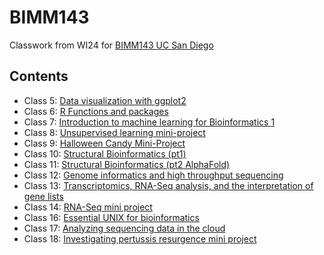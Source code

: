 # BIMM143

Classwork from WI24 for [BIMM143 UC San Diego](https://github.com/kristianawong/BIMM143)

## Contents

- Class 5: [Data visualization with ggplot2](https://github.com/kristianawong/BIMM143/blob/main/BIMM143_Class05/Class-5.pdf)
- Class 6: [R Functions and packages](https://github.com/kristianawong/BIMM143/blob/main/BIMM143_Class06/Class_06.pdf)
- Class 7: [Introduction to machine learning for Bioinformatics 1](https://github.com/kristianawong/BIMM143/blob/main/BIMM143_Class07/Class-07.pdf)
- Class 8: [Unsupervised learning mini-project](https://github.com/kristianawong/BIMM143/blob/main/BIMM143_Class08/Class_08.pdf)
- Class 9: [Halloween Candy Mini-Project](https://github.com/kristianawong/BIMM143/blob/main/BIMM143_Class09/Class-09.pdf)
- Class 10: [Structural Bioinformatics (pt1)](https://github.com/kristianawong/BIMM143/blob/main/BIMM143_Class10/Class-10.pdf)
- Class 11: [Structural Bioinformatics (pt2 AlphaFold)](https://github.com/kristianawong/BIMM143/blob/main/BIMM143_Class11/Class-11.pdf)
- Class 12: [Genome informatics and high throughput sequencing](https://github.com/kristianawong/BIMM143/blob/main/BIMM143_Class12/Class-12.pdf)
- Class 13: [Transcriptomics, RNA-Seq analysis, and the interpretation of gene lists](https://github.com/kristianawong/BIMM143/blob/main/BIMM143_Class13/Class-13.pdf)
- Class 14: [RNA-Seq mini project](https://github.com/kristianawong/BIMM143/blob/main/BIMM143_Class14/Class-14.pdf)
- Class 16: [Essential UNIX for bioinformatics](https://github.com/kristianawong/BIMM143/tree/main/BIMM143_Class16/Class16)
- Class 17: [Analyzing sequencing data in the cloud](https://github.com/kristianawong/BIMM143/blob/main/BIMM143_Class14/Class17.pdf)
- Class 18: [Investigating pertussis resurgence mini project](https://github.com/kristianawong/BIMM143/blob/main/BIMM143_Class18/Class18.qmd)
